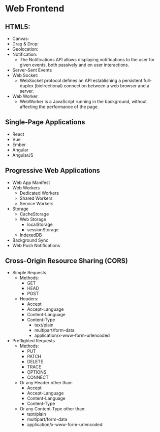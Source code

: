 # Web Frontend

## HTML5:

  * Canvas:
  * Drag & Drop:
  * Geolocation:
  * Notification:
    * The Notifications API allows displaying notifications to the user for given events, both passively and on user interactions.
  * Server-Sent Events
  * Web Socket:
    * WebSocket protocol defines an API establishing a persistent full-duplex (bidirectional) connection between a web browser and a server.
  * Web Worker:
    * WebWorker is a JavaScript running in the background, without affecting the performance of the page.


## Single-Page Applications

  * React
  * Vue
  * Ember
  * Angular
  * AngularJS


## Progressive Web Applications

  * Web App Manifest
  * Web Workers
    * Dedicated Workers
    * Shared Workers
    * Service Workers
  * Storage
    * CacheStorage
    * Web Storage
      * localStorage
      * sessionStorage
    * IndexedDB
  * Background Sync
  * Web Push Notifications


## Cross-Origin Resource Sharing (CORS)

  * Simple Requests
    * Methods:
      * GET
      * HEAD
      * POST
    * Headers:
      * Accept
      * Accept-Language
      * Content-Language
      * Content-Type
        * text/plain
        * multipart/form-data
        * application/x-www-form-urlencoded
  * Preflighted Requests
    * Methods:
      * PUT
      * PATCH
      * DELETE
      * TRACE
      * OPTIONS
      * CONNECT
    * Or any Header other than:
      * Accept
      * Accept-Language
      * Content-Language
      * Content-Type
    * Or any Content-Type other than:
      * text/plain
      * multipart/form-data
      * application/x-www-form-urlencoded

